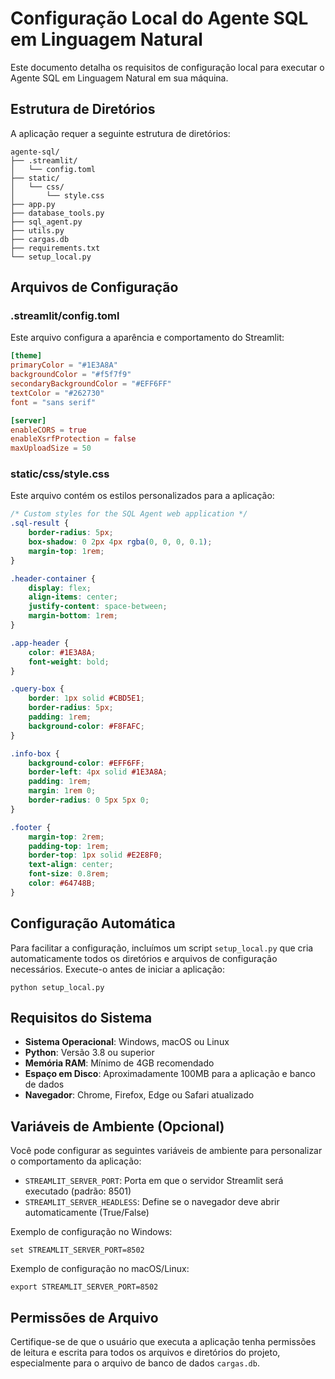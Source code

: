 # Configuração Local do Agente SQL em Linguagem Natural

Este documento detalha os requisitos de configuração local para executar o Agente SQL em Linguagem Natural em sua máquina.

## Estrutura de Diretórios

A aplicação requer a seguinte estrutura de diretórios:

```
agente-sql/
├── .streamlit/
│   └── config.toml
├── static/
│   └── css/
│       └── style.css
├── app.py
├── database_tools.py
├── sql_agent.py
├── utils.py
├── cargas.db
├── requirements.txt
└── setup_local.py
```

## Arquivos de Configuração

### .streamlit/config.toml

Este arquivo configura a aparência e comportamento do Streamlit:

```toml
[theme]
primaryColor = "#1E3A8A"
backgroundColor = "#f5f7f9"
secondaryBackgroundColor = "#EFF6FF"
textColor = "#262730"
font = "sans serif"

[server]
enableCORS = true
enableXsrfProtection = false
maxUploadSize = 50
```

### static/css/style.css

Este arquivo contém os estilos personalizados para a aplicação:

```css
/* Custom styles for the SQL Agent web application */
.sql-result {
    border-radius: 5px;
    box-shadow: 0 2px 4px rgba(0, 0, 0, 0.1);
    margin-top: 1rem;
}

.header-container {
    display: flex;
    align-items: center;
    justify-content: space-between;
    margin-bottom: 1rem;
}

.app-header {
    color: #1E3A8A;
    font-weight: bold;
}

.query-box {
    border: 1px solid #CBD5E1;
    border-radius: 5px;
    padding: 1rem;
    background-color: #F8FAFC;
}

.info-box {
    background-color: #EFF6FF;
    border-left: 4px solid #1E3A8A;
    padding: 1rem;
    margin: 1rem 0;
    border-radius: 0 5px 5px 0;
}

.footer {
    margin-top: 2rem;
    padding-top: 1rem;
    border-top: 1px solid #E2E8F0;
    text-align: center;
    font-size: 0.8rem;
    color: #64748B;
}
```

## Configuração Automática

Para facilitar a configuração, incluímos um script `setup_local.py` que cria automaticamente todos os diretórios e arquivos de configuração necessários. Execute-o antes de iniciar a aplicação:

```
python setup_local.py
```

## Requisitos do Sistema

- **Sistema Operacional**: Windows, macOS ou Linux
- **Python**: Versão 3.8 ou superior
- **Memória RAM**: Mínimo de 4GB recomendado
- **Espaço em Disco**: Aproximadamente 100MB para a aplicação e banco de dados
- **Navegador**: Chrome, Firefox, Edge ou Safari atualizado

## Variáveis de Ambiente (Opcional)

Você pode configurar as seguintes variáveis de ambiente para personalizar o comportamento da aplicação:

- `STREAMLIT_SERVER_PORT`: Porta em que o servidor Streamlit será executado (padrão: 8501)
- `STREAMLIT_SERVER_HEADLESS`: Define se o navegador deve abrir automaticamente (True/False)

Exemplo de configuração no Windows:
```
set STREAMLIT_SERVER_PORT=8502
```

Exemplo de configuração no macOS/Linux:
```
export STREAMLIT_SERVER_PORT=8502
```

## Permissões de Arquivo

Certifique-se de que o usuário que executa a aplicação tenha permissões de leitura e escrita para todos os arquivos e diretórios do projeto, especialmente para o arquivo de banco de dados `cargas.db`.
